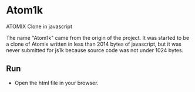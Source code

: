 # Atom1k
ATOMIX Clone in javascript

The name "Atom1k" came from the origin of the project. It was started to be a clone of Atomix written in less than 2014 bytes of javascript, but it was never submitted for js1k because source code was not under 1024 bytes.

## Run
- Open the html file in your browser.
